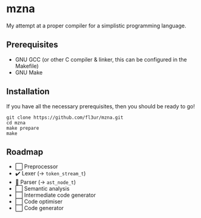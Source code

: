 # mzna
My attempt at a proper compiler for a simplistic programming language.

## Prerequisites
* GNU GCC (or other C compiler & linker, this can be configured in the Makefile)
* GNU Make

## Installation
If you have all the necessary prerequisites, then you should be ready to go!
```
git clone https://github.com/fl3ur/mzna.git
cd mzna
make prepare
make
```

## Roadmap
* :white_large_square: Preprocessor
* :heavy_check_mark: Lexer (→ `token_stream_t`)
* :construction: Parser (→ `ast_node_t`)
* :white_large_square: Semantic analysis
* :white_large_square: Intermediate code generator
* :white_large_square: Code optimiser
* :white_large_square: Code generator